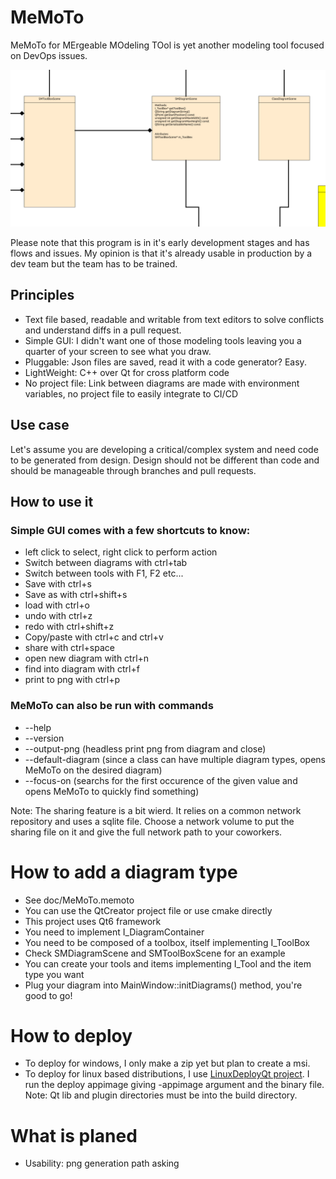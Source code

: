 # MeMoTo

MeMoTo for MErgeable MOdeling TOol is yet another modeling tool focused on DevOps issues.

![Class diagram sample](doc/ClassDiagramSample.png)

Please note that this program is in it's early development stages and has flows and issues. My opinion is that it's already usable in production by a dev team but the team has to be trained.

## Principles

- Text file based, readable and writable from text editors to solve conflicts and understand diffs in a pull request.
- Simple GUI: I didn't want one of those modeling tools leaving you a quarter of your screen to see what you draw.
- Pluggable: Json files are saved, read it with a code generator? Easy.
- LightWeight: C++ over Qt for cross platform code
- No project file: Link between diagrams are made with environment variables, no project file to easily integrate to CI/CD

## Use case

Let's assume you are developing a critical/complex system and need code to be generated from design. Design should not be different than code and should be manageable through branches and pull requests.

## How to use it

### Simple GUI comes with a few shortcuts to know:

- left click to select, right click to perform action
- Switch between diagrams with ctrl+tab
- Switch between tools with F1, F2 etc...
- Save with ctrl+s
- Save as with ctrl+shift+s
- load with ctrl+o
- undo with ctrl+z
- redo with ctrl+shift+z
- Copy/paste with ctrl+c and ctrl+v
- share with ctrl+space
- open new diagram with ctrl+n
- find into diagram with ctrl+f
- print to png with ctrl+p

### MeMoTo can also be run with commands

- --help
- --version
- --output-png (headless print png from diagram and close)
- --default-diagram (since a class can have multiple diagram types, opens MeMoTo on the desired diagram)
- --focus-on (searchs for the first occurence of the given value and opens MeMoTo to quickly find something)

Note: The sharing feature is a bit wierd. It relies on a common network repository and uses a sqlite file. Choose a network volume to put the sharing file on it and give the full network path to your coworkers.

# How to add a diagram type

- See doc/MeMoTo.memoto
- You can use the QtCreator project file or use cmake directly
- This project uses Qt6 framework
- You need to implement I_DiagramContainer
- You need to be composed of a toolbox, itself implementing I_ToolBox
- Check SMDiagramScene and SMToolBoxScene for an example
- You can create your tools and items implementing I_Tool and the item type you want
- Plug your diagram into MainWindow::initDiagrams() method, you're good to go!

# How to deploy

- To deploy for windows, I only make a zip yet but plan to create a msi.
- To deploy for linux based distributions, I use [LinuxDeployQt project](https://github.com/probonopd/linuxdeployqt). I run the deploy appimage giving -appimage argument and the binary file. Note: Qt lib and plugin directories must be into the build directory.

# What is planed

- Usability: png generation path asking

